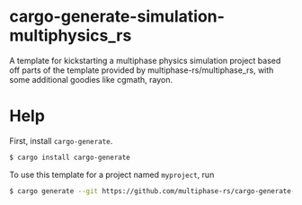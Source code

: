 # cargo-generate-simulation-multiphysics_rs
A template for kickstarting a multiphase physics simulation project based off
parts of the template provided by multiphase-rs/multiphase_rs, with some additional
goodies like cgmath, rayon.

# Help

First, install `cargo-generate`.
```bash
$ cargo install cargo-generate
```

To use this template for a project named `myproject`, run
```bash
$ cargo generate --git https://github.com/multiphase-rs/cargo-generate-simulation-multiphysics_rs --name myproject
```

